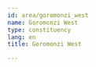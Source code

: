 ```yaml
---
id: area/goromonzi_west
name: Goromonzi West
type: constituency
lang: en
title: Goromonzi West

---
```


